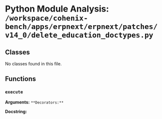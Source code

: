# Python Module Analysis: `/workspace/cohenix-bench/apps/erpnext/erpnext/patches/v14_0/delete_education_doctypes.py`

## Classes

No classes found in this file.


## Functions

### `execute`
**Arguments:** ``
**Decorators:** ``

**Docstring:**
```

```

